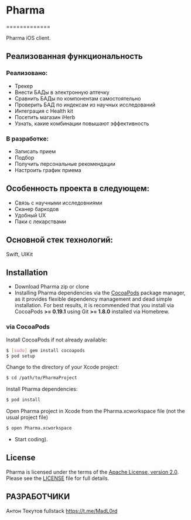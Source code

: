 # Pharma
=============

Pharma iOS client.


## Реализованная функциональность

### Реализовано:
-  Трекер
-   Внести БАДы в электронную аптечку
-   Сравнить БАДы по компонентам самостоятельно
- Проверить БАД по индексам из научных исследований
- Интеграция с  Health kit
- Посетить магазин iHerb
- Узнать, какие комбинации повышают эффективность

### В разработке:
- Записать прием
- Подбор
- Получить персональные рекомендации
- Настроить график приема

## Особенность проекта в следующем:
- Связь с научными исследовниями
- Сканер баркодов
- Удобный UX
- Паки с лекарствами

## Основной стек технологий:
Swift, UIKit

## Installation

- Download Pharma zip or clone
- Installing Pharma dependencies via the [CocoaPods](http://cocoapods.org/) package manager, as it provides flexible dependency management and dead simple installation. For best results, it is recommended that you install via CocoaPods **>= 0.19.1** using Git **>= 1.8.0** installed via Homebrew.

### via CocoaPods

Install CocoaPods if not already available:

``` bash
$ [sudo] gem install cocoapods
$ pod setup
```

Change to the directory of your Xcode project:

``` bash
$ cd /path/to/PharmaProject
```

Install Pharma dependencies:

``` bash
$ pod install
```

Open Pharma project in Xcode from the Pharma.xcworkspace file (not the usual project file)

``` bash
$ open Pharma.xcworkspace
```

- Start coding).

## License

Pharma is licensed under the terms of the [Apache License, version 2.0](http://www.apache.org/licenses/LICENSE-2.0.html). Please see the [LICENSE](LICENSE) file for full details.


## РАЗРАБОТЧИКИ
Антон Текутов fullstack https://t.me/MadL0rd

